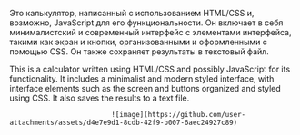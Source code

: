 Это калькулятор, написанный с использованием HTML/CSS и, возможно, JavaScript для его функциональности. Он включает в себя минималистский и современный интерфейс с элементами интерфейса, такими как экран и кнопки, организованными и оформленными с помощью CSS. Он также сохраняет результаты в текстовый файл.

This is a calculator written using HTML/CSS and possibly JavaScript for its functionality. It includes a minimalist and modern styled interface, with interface elements such as the screen and buttons organized and styled using CSS. It also saves the results to a text file.


                             ![image](https://github.com/user-attachments/assets/d4e7e9d1-8cdb-42f9-b007-6aec24927c89)
